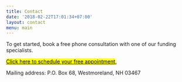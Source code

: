 ```yaml
---
title: Contact
date: '2018-02-22T17:01:34+07:00'
layout: contact
menu: main
---
```

To get started, book a free phone consultation with one of our funding specialists.

<!-- Calendly link widget begin -->

<link href="https://assets.calendly.com/assets/external/widget.css" rel="stylesheet">
<script src="https://assets.calendly.com/assets/external/widget.js" type="text/javascript"></script>
<a href="" onclick="Calendly.initPopupWidget({url: 'https://calendly.com/spearfish/consultation'});return false;"><mark>	Click here to schedule your free  appointment</mark>.</a>
<!-- Calendly link widget end -->

Mailing address: P.O. Box 68, Westmoreland, NH 03467
